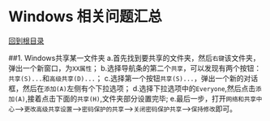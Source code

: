 Windows 相关问题汇总
====
[回到根目录](./README.md)

##1. Windows共享某一文件夹
a.首先找到要共享的文件夹，然后`右键`该文件夹，弹出一个新窗口，为`XX属性`；
b.选择导航条的第二个`共享`，可以发现有两个按钮：`共享(S)...`和`高级共享(D)...`；
c.选择第一个按钮`共享(S)...`，弹出一个新的对话框，然后在`添加(A)`左侧有个下拉选项；
d.选择下拉选项中的`Everyone`,然后点击`添加(A)`,接着点击下面的`共享(H)`,文件夹部分设置完毕;
e.最后一步，打开`网络和共享中心`-->`更改高级共享设置`-->`密码保护的共享`-->`关闭密码保护共享`-->`保持修改`即可。
